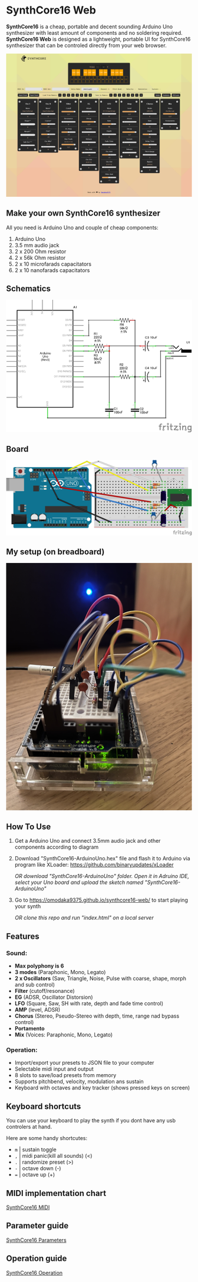 # SynthCore16 Web

<b>SynthCore16</b> is a cheap, portable and decent sounding Arduino Uno synthesizer with least amount of components and no soldering required.<br>
<b>SynthCore16 Web</b> is designed as a lightweight, portable UI for SynthCore16 synthesizer that can be controled directly from your web browser.

![SynthCore16](./synthCore16-UI.png)

## Make your own SynthCore16 synthesizer

All you need is Arduino Uno and couple of cheap components:

1. Arduino Uno
2. 3.5 mm audio jack
3. 2 x 200 Ohm resistor  
4. 2 x 56k Ohm resistor
5. 2 x 10 microfarads capacitators
6. 2 x 10 nanofarads capacitators

## Schematics

![SynthCore16 Diagram](./synthCore16-circuit-diagram.png)

## Board

![SynthCore16 Board](./synthCore16-bread-board.png)

## My setup (on breadboard)
![SynthCore16 Prototype](./proto.jpg)


## How To Use

1. Get a Arduino Uno and connect 3.5mm audio jack and other components according to diagram
2. Download "SynthCore16-ArduinoUno.hex" file and flash it to Arduino via program like XLoader: https://github.com/binaryupdates/xLoader

    <i>OR download "SynthCore16-ArduinoUno" folder. Open it in Adruino IDE, select your Uno board and upload the sketch named "SynthCore16-ArduinoUno"</i>

3. Go to https://omodaka9375.github.io/synthcore16-web/ to start playing your synth
    
    <i>OR clone this repo and run "index.html" on a local server</i>

## Features

### Sound:
- <b>Max polyphony is 6</b>
- <b>3 modes</b> (Paraphonic, Mono, Legato)
- <b>2 x Oscillators</b> (Saw, Triangle, Noise, Pulse with coarse, shape, morph and sub control)
- <b>Filter</b> (cutoff/resonance)
- <b>EG</b> (ADSR, Oscillator Distorsion)
- <b>LFO</b> (Square, Saw, SH with rate, depth and fade time control)
- <b>AMP</b> (level, ADSR)
- <b>Chorus</b> (Stereo, Pseudo-Stereo with depth, time, range nad bypass control)
- <b>Portamento</b>
- <b>Mix</b> (Voices: Paraphonic, Mono, Legato)

### Operation:
- Import/export your presets to JSON file to your computer
- Selectable midi input and output
- 8 slots to save/load presets from memory
- Supports pitchbend, velocity, modulation ans sustain
- Keyboard with octaves and key tracker (shows pressed keys on screen)


## Keyboard shortcuts
You can use your keyboard to play the synth if you dont have any usb controlers at hand.

Here are some handy shortcutes:
- ```m``` | sustain toggle
- ```,``` | midi panic(kill all sounds) (<)
- ```.``` | randomize preset (>)
- ```-``` | octave down (-)
- ```=``` | octave up (+)

## MIDI implementation chart

[SynthCore16 MIDI](./SynthCore16-MIDI-Implementation-Chart.md)

## Parameter guide

[SynthCore16 Parameters](./SSynthCore16-Parameter-Guide.md)

## Operation guide

[SynthCore16 Operation](./SSynthCore16-Operation-Guide.md)